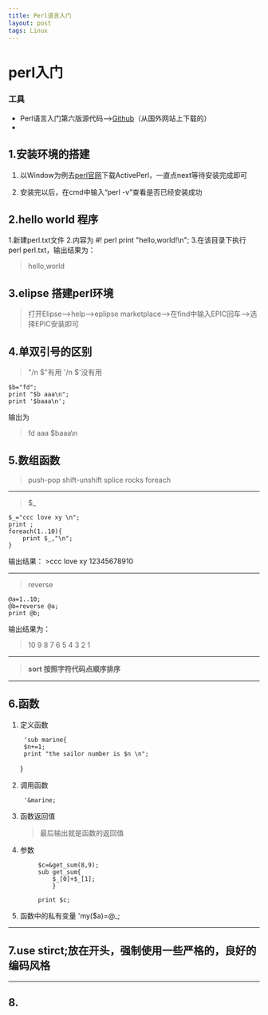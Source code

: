 ```yaml
---
title: Perl语言入门
layout: post
tags: Linux
---
```

# perl入门 #
### **工具**
- Perl语言入门第六版源代码-->[Github]("https://github.com/Ccccong/Learning-Perl-Sample-Files")（从国外网站上下载的）
- 

## 1.安装环境的搭建 ##

   1. 以Window为例去[perl官网]("http://www.perl.org/")下载ActivePerl，一直点next等待安装完成即可
	
   2. 安装完以后，在cmd中输入“perl -v”查看是否已经安装成功
  <!--more--> 
## 2.hello world 程序 ##
   1.新建perl.txt文件
   2.内容为 
	#! perl
	print "hello,world!\n"; 
   3.在该目录下执行 perl perl.txt，输出结果为：
	
   > hello,world
   
## 3.elipse 搭建perl环境 ##
   >打开Elipse-->help-->eplipse marketplace-->在find中输入EPIC回车-->选择EPIC安装即可   
   
## 4.单双引号的区别 ##
>"/n $"有用
>'/n $'没有用
	
    $b="fd";
    print "$b aaa\n";
    print '$baaa\n';
输出为
>fd aaa
$baaa\n

## 5.数组函数 ##
>push-pop
shift-unshift
splice
rocks
foreach


----------

>$_

	$_="ccc love xy \n";
    print ;
    foreach(1..10){
    	print $_,"\n";
    }
输出结果：
	>ccc love xy 
	12345678910  

----------
>reverse  
 
	@a=1..10;
	@b=reverse @a;
	print @b;
输出结果为：
>10 9 8 7 6  5 4 3 2 1

----------
>**sort 按照字符代码点顺序排序**

----------
## 6.函数 ##
1. 定义函数

	    'sub marine{
    	$n+=1;
    	print "the sailor number is $n \n";
    }  
	
2. 调用函数

		'&marine;

3. 函数返回值
	>最后输出就是函数的返回值  

4. 参数

			$c=&get_sum(8,9);
			sub get_sum{
				$_[0]+$_[1];
				}
		
			print $c;

5. 函数中的私有变量
		'my($a)=@_;

----------

## 7.use stirct;放在开头，强制使用一些严格的，良好的编码风格




----------
## 8.